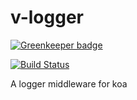 # v-logger

[![Greenkeeper badge](https://badges.greenkeeper.io/myaooo/v-logger.svg)](https://greenkeeper.io/)

[![Build Status](https://travis-ci.org/HKUST-VISLab/koa-bodyparser-ts.svg?branch=master)](https://travis-ci.org/myaooo/v-logger.svg?branch=master)


A logger middleware for koa
